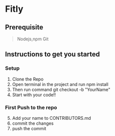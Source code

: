 # Fitly
## Prerequisite
> Nodejs,npm
> Git
## Instructions to get you started
### Setup
1. Clone the Repo
2. Open terminal in the project and run npm install 
3. Then run command git checkout -b "YourName"
4. Start with your code!!
### First Push to the repo
5. Add your name to CONTRIBUTORS.md
6. commit the changes 
7. push the commit 
